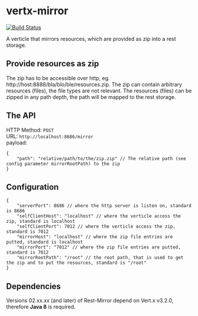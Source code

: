 vertx-mirror
=============

[![Build Status](https://drone.io/github.com/swisspush/vertx-rest-mirror/status.png)](https://drone.io/github.com/swisspush/vertx-rest-mirror/latest)

A verticle that mirrors resources, which are provided as zip into a rest storage.

Provide resources as zip
------------------------
The zip has to be accessible over http, eg. http://host:8888/bla/blo/ble/resources.zip.
The zip can contain arbitrary resources (files), the file types are not relevant.
The resources (files) can be zipped in any path depth, the path will be mapped to the rest storage.

The API
--------
HTTP Method: `POST`  
URL: `http://localhost:8686/mirror`  
payload:   

    {
        "path": "relative/path/to/the/zip.zip" // The relative path (see config parameter mirrorRootPath) to the zip
    }



Configuration
-------------

    {
        "serverPort": 8686 // where the http server is listen on, standard is 8686
        "selfClientHost": "localhost" // where the verticle access the zip, standard is localhost
        "selfClientPort": 7012 // where the verticle access the zip, standard is 7012
        "mirrorHost": "localhost" // where the zip file entries are putted, standard is localhost
        "mirrorPort": "7012" // where the zip file entries are putted, standard is 7012
        "mirrorRootPath": "/root" // the root path, that is used to get the zip and to put the resources, standard is "/root"
    }
    
Dependencies
------------
Versions 02.xx.xx (and later) of Rest-Mirror depend on Vert.x v3.2.0, therefore **Java 8** is required.
